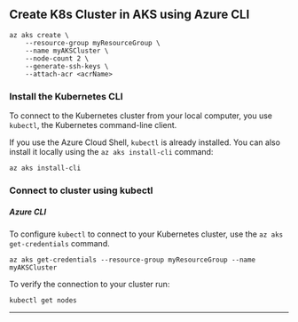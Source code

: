 
## Create K8s Cluster in AKS using Azure CLI

```
az aks create \
    --resource-group myResourceGroup \
    --name myAKSCluster \
    --node-count 2 \
    --generate-ssh-keys \
    --attach-acr <acrName>
```

### Install the Kubernetes CLI

To connect to the Kubernetes cluster from your local computer, you use `kubectl`, the Kubernetes command-line client.

If you use the Azure Cloud Shell, `kubectl` is already installed. You can also install it locally using the `az aks install-cli` command:

```
az aks install-cli
```

### Connect to cluster using kubectl

##### Azure CLI

To configure `kubectl` to connect to your Kubernetes cluster, use the `az aks get-credentials` command. 

```
az aks get-credentials --resource-group myResourceGroup --name myAKSCluster
```
To verify the connection to your cluster run:

```
kubectl get nodes
```
---



